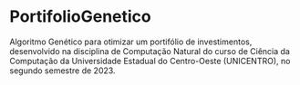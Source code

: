 # PortifolioGenetico

Algoritmo Genético para otimizar um portifólio de investimentos, desenvolvido na disciplina de Computação Natural do curso de Ciência da Computação da Universidade Estadual do Centro-Oeste (UNICENTRO), no segundo semestre de 2023.
